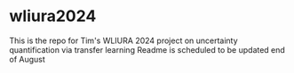 # wliura2024
This is the repo for Tim's WLIURA 2024 project on uncertainty quantification via transfer learning
Readme is scheduled to be updated end of August
